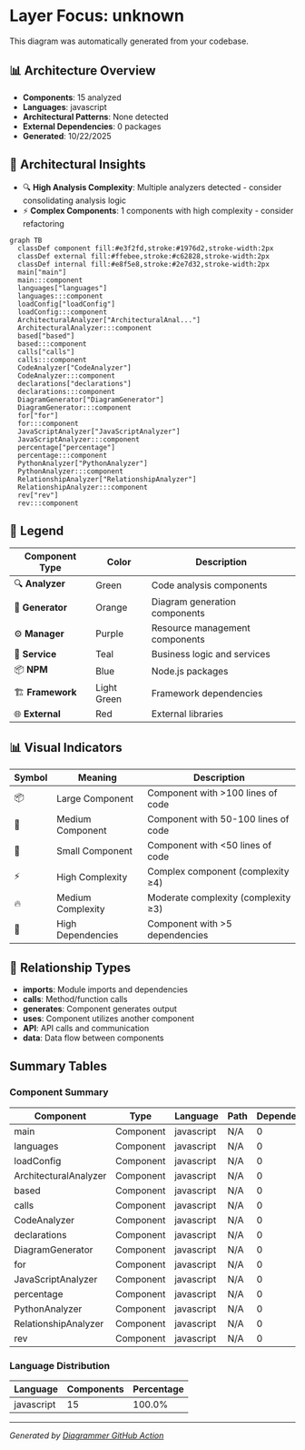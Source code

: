 # Layer Focus: unknown

This diagram was automatically generated from your codebase.

## 📊 Architecture Overview

- **Components**: 15 analyzed
- **Languages**: javascript
- **Architectural Patterns**: None detected
- **External Dependencies**: 0 packages
- **Generated**: 10/22/2025

## 🧠 Architectural Insights

- 🔍 **High Analysis Complexity**: Multiple analyzers detected - consider consolidating analysis logic
- ⚡ **Complex Components**: 1 components with high complexity - consider refactoring





```mermaid
graph TB
  classDef component fill:#e3f2fd,stroke:#1976d2,stroke-width:2px
  classDef external fill:#ffebee,stroke:#c62828,stroke-width:2px
  classDef internal fill:#e8f5e8,stroke:#2e7d32,stroke-width:2px
  main["main"]
  main:::component
  languages["languages"]
  languages:::component
  loadConfig["loadConfig"]
  loadConfig:::component
  ArchitecturalAnalyzer["ArchitecturalAnal..."]
  ArchitecturalAnalyzer:::component
  based["based"]
  based:::component
  calls["calls"]
  calls:::component
  CodeAnalyzer["CodeAnalyzer"]
  CodeAnalyzer:::component
  declarations["declarations"]
  declarations:::component
  DiagramGenerator["DiagramGenerator"]
  DiagramGenerator:::component
  for["for"]
  for:::component
  JavaScriptAnalyzer["JavaScriptAnalyzer"]
  JavaScriptAnalyzer:::component
  percentage["percentage"]
  percentage:::component
  PythonAnalyzer["PythonAnalyzer"]
  PythonAnalyzer:::component
  RelationshipAnalyzer["RelationshipAnalyzer"]
  RelationshipAnalyzer:::component
  rev["rev"]
  rev:::component

```

## 🎨 Legend

| Component Type | Color | Description |
|---|---|---|
| 🔍 **Analyzer** | Green | Code analysis components |
| 🎨 **Generator** | Orange | Diagram generation components |
| ⚙️ **Manager** | Purple | Resource management components |
| 🔧 **Service** | Teal | Business logic and services |
| 📦 **NPM** | Blue | Node.js packages |
| 🏗️ **Framework** | Light Green | Framework dependencies |
| 🌐 **External** | Red | External libraries |

## 📊 Visual Indicators

| Symbol | Meaning | Description |
|---|---|---|
| 📦 | Large Component | Component with >100 lines of code |
| 📄 | Medium Component | Component with 50-100 lines of code |
| 📝 | Small Component | Component with <50 lines of code |
| ⚡ | High Complexity | Complex component (complexity ≥4) |
| 🔥 | Medium Complexity | Moderate complexity (complexity ≥3) |
| 🔗 | High Dependencies | Component with >5 dependencies |

## 🔗 Relationship Types

- **imports**: Module imports and dependencies
- **calls**: Method/function calls
- **generates**: Component generates output
- **uses**: Component utilizes another component
- **API**: API calls and communication
- **data**: Data flow between components


## Summary Tables

### Component Summary

| Component | Type | Language | Path | Dependencies |
|-----------|------|----------|------|-------------|
| main | Component | javascript | N/A | 0 |
| languages | Component | javascript | N/A | 0 |
| loadConfig | Component | javascript | N/A | 0 |
| ArchitecturalAnalyzer | Component | javascript | N/A | 0 |
| based | Component | javascript | N/A | 0 |
| calls | Component | javascript | N/A | 0 |
| CodeAnalyzer | Component | javascript | N/A | 0 |
| declarations | Component | javascript | N/A | 0 |
| DiagramGenerator | Component | javascript | N/A | 0 |
| for | Component | javascript | N/A | 0 |
| JavaScriptAnalyzer | Component | javascript | N/A | 0 |
| percentage | Component | javascript | N/A | 0 |
| PythonAnalyzer | Component | javascript | N/A | 0 |
| RelationshipAnalyzer | Component | javascript | N/A | 0 |
| rev | Component | javascript | N/A | 0 |

### Language Distribution

| Language | Components | Percentage |
|----------|------------|------------|
| javascript | 15 | 100.0% |



---
*Generated by [Diagrammer GitHub Action](https://github.com/samjhill/diagrammer)*
